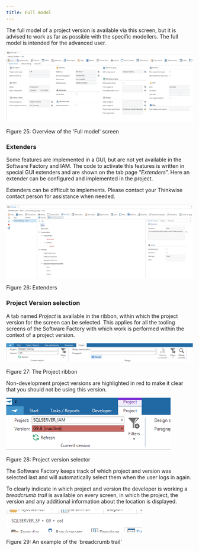 ```yaml
---
title: Full model
---
```


The full model of a project version is available via this screen, but it is advised to work as far as possible with the specific modellers. The full model is intended for the advanced user.

![](../assets/sf/image33.png)

Figure 25: Overview of the 'Full model' screen

### Extenders

Some features are implemented in a GUI, but are not yet available in the Software Factory and IAM. The code to activate this features is written in special GUI extenders and are shown on the tab page “*Extenders*”. Here an extender can be configured and implemented in the project.

Extenders can be difficult to implements. Please contact your Thinkwise contact person for assistance when needed.

![](../assets/sf/image34.png)

Figure 26: Extenders

### Project Version selection

A tab named *Project* is available in the ribbon, within which the project version for the screen can be selected. This applies for all the tooling screens of the Software Factory with which work is performed within the context of a project version.

![](../assets/sf/image35.png)

Figure 27: The Project ribbon

Non-development project versions are highlighted in red to make it clear that you should not be using this version.

![](../assets/sf/image36.png)

Figure 28: Project version selector

The Software Factory keeps track of which project and version was selected last and will automatically select them when the user logs in again.

To clearly indicate in which project and version the developer is working a *breadcrumb trail* is available on every screen, in which the project, the version and any additional information about the location is displayed.

![](../assets/sf/image37.png)

Figure 29: An example of the 'breadcrumb trail'
